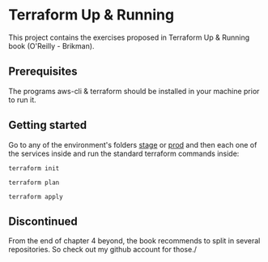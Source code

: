 # Terraform Up & Running

This project contains the exercises proposed in Terraform Up & Running book (O'Reilly - Brikman).

## Prerequisites

The programs aws-cli & terraform should be installed in your machine prior to run it.

## Getting started

Go to any of the environment's folders [stage](stage) or [prod](prod) and then each one of the services inside and run the standard terraform commands inside:

```hcl-terraform
terraform init
``` 
```hcl-terraform
terraform plan
``` 
```hcl-terraform
terraform apply
``` 

## Discontinued
From the end of chapter 4 beyond, the book recommends to split in several repositories. So check out my github account for those./